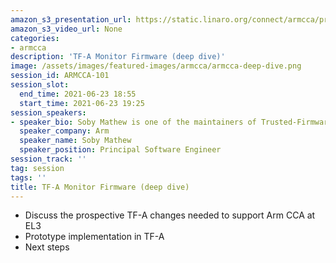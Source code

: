 ```yaml
---
amazon_s3_presentation_url: https://static.linaro.org/connect/armcca/presentations/CCATechEvent-210623-SM.pdf
amazon_s3_video_url: None
categories:
- armcca
description: 'TF-A Monitor Firmware (deep dive)'
image: /assets/images/featured-images/armcca/armcca-deep-dive.png
session_id: ARMCCA-101
session_slot:
  end_time: 2021-06-23 18:55
  start_time: 2021-06-23 19:25
session_speakers:
- speaker_bio: Soby Mathew is one of the maintainers of Trusted-Firmware-A (TF-A) open governance project on Trustedfirmware.org and has been involved with the project since 2014. Currently he is leading the Architecture and development for Arm CCA within Trusted Firmware-A.
  speaker_company: Arm
  speaker_name: Soby Mathew
  speaker_position: Principal Software Engineer
session_track: ''
tag: session
tags: ''
title: TF-A Monitor Firmware (deep dive)
---
```

- Discuss the prospective TF-A changes needed to support Arm CCA at EL3
- Prototype implementation in TF-A
- Next steps